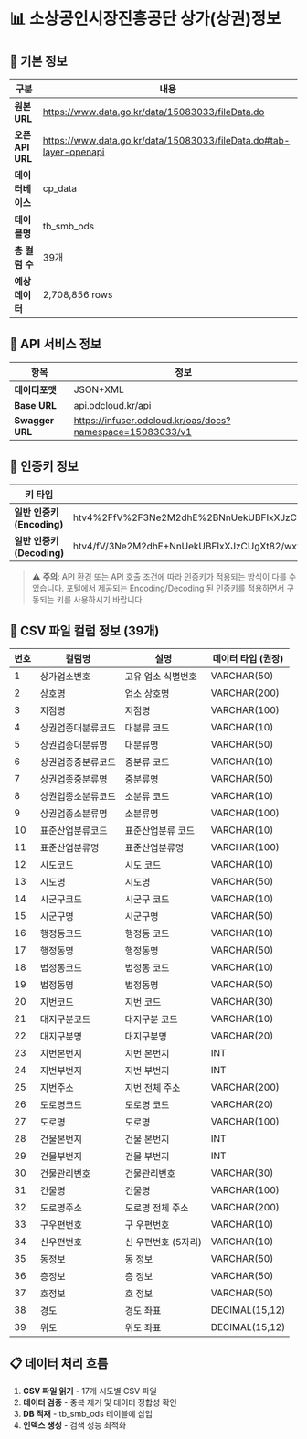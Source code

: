 # 📊 소상공인시장진흥공단 상가(상권)정보 

## 📌 기본 정보
| 구분 | 내용 |
|------|------|
| **원본 URL** | https://www.data.go.kr/data/15083033/fileData.do |
| **오픈API URL** | https://www.data.go.kr/data/15083033/fileData.do#tab-layer-openapi |
| **데이터베이스** | cp_data |
| **테이블명** | tb_smb_ods |
| **총 컬럼 수** | 39개 |
| **예상 데이터** | 2,708,856 rows |

## 🔧 API 서비스 정보
| 항목 | 정보 |
|------|------|
| **데이터포맷** | JSON+XML |
| **Base URL** | api.odcloud.kr/api |
| **Swagger URL** | https://infuser.odcloud.kr/oas/docs?namespace=15083033/v1 |

## 🔑 인증키 정보
| 키 타입 | 값 |
|---------|-----|
| **일반 인증키 (Encoding)** | htv4%2FfV%2F3Ne2M2dhE%2BNnUekUBFIxXJzCUgXt82%2FwxwYh5R94R7QP1CWM5NhKqJ3u%2BgcxRYpBYrWzvNA4qpjMLA%3D%3D |
| **일반 인증키 (Decoding)** | htv4/fV/3Ne2M2dhE+NnUekUBFIxXJzCUgXt82/wxwYh5R94R7QP1CWM5NhKqJ3u+gcxRYpBYrWzvNA4qpjMLA== |

> ⚠️ **주의**: API 환경 또는 API 호출 조건에 따라 인증키가 적용되는 방식이 다를 수 있습니다. 포털에서 제공되는 Encoding/Decoding 된 인증키를 적용하면서 구동되는 키를 사용하시기 바랍니다.

## 📁 CSV 파일 컬럼 정보 (39개)

| 번호 | 컬럼명 | 설명 | 데이터 타입 (권장) |
|------|--------|------|-------------------|
| 1 | 상가업소번호 | 고유 업소 식별번호 | VARCHAR(50) |
| 2 | 상호명 | 업소 상호명 | VARCHAR(200) |
| 3 | 지점명 | 지점명 | VARCHAR(100) |
| 4 | 상권업종대분류코드 | 대분류 코드 | VARCHAR(10) |
| 5 | 상권업종대분류명 | 대분류명 | VARCHAR(50) |
| 6 | 상권업종중분류코드 | 중분류 코드 | VARCHAR(10) |
| 7 | 상권업종중분류명 | 중분류명 | VARCHAR(50) |
| 8 | 상권업종소분류코드 | 소분류 코드 | VARCHAR(10) |
| 9 | 상권업종소분류명 | 소분류명 | VARCHAR(100) |
| 10 | 표준산업분류코드 | 표준산업분류 코드 | VARCHAR(10) |
| 11 | 표준산업분류명 | 표준산업분류명 | VARCHAR(100) |
| 12 | 시도코드 | 시도 코드 | VARCHAR(10) |
| 13 | 시도명 | 시도명 | VARCHAR(50) |
| 14 | 시군구코드 | 시군구 코드 | VARCHAR(10) |
| 15 | 시군구명 | 시군구명 | VARCHAR(50) |
| 16 | 행정동코드 | 행정동 코드 | VARCHAR(10) |
| 17 | 행정동명 | 행정동명 | VARCHAR(50) |
| 18 | 법정동코드 | 법정동 코드 | VARCHAR(10) |
| 19 | 법정동명 | 법정동명 | VARCHAR(50) |
| 20 | 지번코드 | 지번 코드 | VARCHAR(30) |
| 21 | 대지구분코드 | 대지구분 코드 | VARCHAR(10) |
| 22 | 대지구분명 | 대지구분명 | VARCHAR(20) |
| 23 | 지번본번지 | 지번 본번지 | INT |
| 24 | 지번부번지 | 지번 부번지 | INT |
| 25 | 지번주소 | 지번 전체 주소 | VARCHAR(200) |
| 26 | 도로명코드 | 도로명 코드 | VARCHAR(20) |
| 27 | 도로명 | 도로명 | VARCHAR(100) |
| 28 | 건물본번지 | 건물 본번지 | INT |
| 29 | 건물부번지 | 건물 부번지 | INT |
| 30 | 건물관리번호 | 건물관리번호 | VARCHAR(30) |
| 31 | 건물명 | 건물명 | VARCHAR(100) |
| 32 | 도로명주소 | 도로명 전체 주소 | VARCHAR(200) |
| 33 | 구우편번호 | 구 우편번호 | VARCHAR(10) |
| 34 | 신우편번호 | 신 우편번호 (5자리) | VARCHAR(10) |
| 35 | 동정보 | 동 정보 | VARCHAR(50) |
| 36 | 층정보 | 층 정보 | VARCHAR(50) |
| 37 | 호정보 | 호 정보 | VARCHAR(50) |
| 38 | 경도 | 경도 좌표 | DECIMAL(15,12) |
| 39 | 위도 | 위도 좌표 | DECIMAL(15,12) |

## 📋 데이터 처리 흐름
1. **CSV 파일 읽기** - 17개 시도별 CSV 파일
2. **데이터 검증** - 중복 제거 및 데이터 정합성 확인
3. **DB 적재** - tb_smb_ods 테이블에 삽입
4. **인덱스 생성** - 검색 성능 최적화
